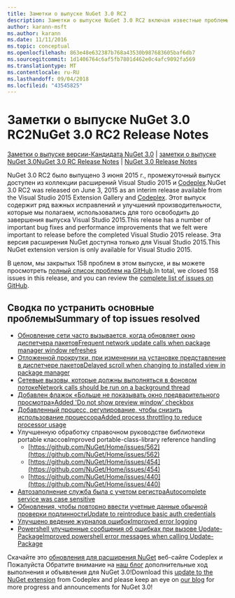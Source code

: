 ```yaml
---
title: Заметки о выпуске NuGet 3.0 RC2
description: Заметки о выпуске NuGet 3.0 RC2 включая известные проблемы, исправления ошибок, добавленные функции и запросы на изменение структуры.
author: karann-msft
ms.author: karann
ms.date: 11/11/2016
ms.topic: conceptual
ms.openlocfilehash: 863e48e632387b768a43530b987683605baf6db7
ms.sourcegitcommit: 1d1406764c6af5fb7801d462e0c4afc9092fa569
ms.translationtype: MT
ms.contentlocale: ru-RU
ms.lasthandoff: 09/04/2018
ms.locfileid: "43545825"
---
```

# <a name="nuget-30-rc2-release-notes"></a><span data-ttu-id="7021b-103">Заметки о выпуске NuGet 3.0 RC2</span><span class="sxs-lookup"><span data-stu-id="7021b-103">NuGet 3.0 RC2 Release Notes</span></span>

<span data-ttu-id="7021b-104">[Заметки о выпуске версии-Кандидата NuGet 3.0](../release-notes/nuget-3.0-RC.md) | [заметки о выпуске NuGet 3.0](../release-notes/nuget-3.0.0.md)</span><span class="sxs-lookup"><span data-stu-id="7021b-104">[NuGet 3.0 RC Release Notes](../release-notes/nuget-3.0-RC.md) | [NuGet 3.0 Release Notes](../release-notes/nuget-3.0.0.md)</span></span>

<span data-ttu-id="7021b-105">NuGet 3.0 RC2 было выпущено 3 июня 2015 г., промежуточный выпуск доступен из коллекции расширений Visual Studio 2015 и [Codeplex](https://nuget.codeplex.com/releases/view/615507).</span><span class="sxs-lookup"><span data-stu-id="7021b-105">NuGet 3.0 RC2 was released on June 3, 2015 as an interim release available from the Visual Studio 2015 Extension Gallery and [Codeplex](https://nuget.codeplex.com/releases/view/615507).</span></span> <span data-ttu-id="7021b-106">Этот выпуск содержит ряд важных исправлений и улучшений производительности, которые мы полагаем, использовались для того освободить до завершения выпуска Visual Studio 2015.</span><span class="sxs-lookup"><span data-stu-id="7021b-106">This release has a number of important bug fixes and performance improvements that we felt were important to release before the completed Visual Studio 2015 release.</span></span> <span data-ttu-id="7021b-107">Эта версия расширения NuGet доступна только для Visual Studio 2015.</span><span class="sxs-lookup"><span data-stu-id="7021b-107">This NuGet extension version is only available for Visual Studio 2015.</span></span>

<span data-ttu-id="7021b-108">В целом, мы закрытых 158 проблем в этом выпуске, и вы можете просмотреть [полный список проблем на GitHub](https://github.com/NuGet/Home/issues?utf8=%E2%9C%93&q=is%3Aclosed+milestone%3A3.0.0-RTM+sort%3Aupdated-asc+updated%3A%3C%3D2015-06-01).</span><span class="sxs-lookup"><span data-stu-id="7021b-108">In total, we closed 158 issues in this release, and you can review the [complete list of issues on GitHub](https://github.com/NuGet/Home/issues?utf8=%E2%9C%93&q=is%3Aclosed+milestone%3A3.0.0-RTM+sort%3Aupdated-asc+updated%3A%3C%3D2015-06-01).</span></span>

## <a name="summary-of-top-issues-resolved"></a><span data-ttu-id="7021b-109">Сводка по устранить основные проблемы</span><span class="sxs-lookup"><span data-stu-id="7021b-109">Summary of top issues resolved</span></span>

* [<span data-ttu-id="7021b-110">Обновление сети часто вызывается, когда обновляет окно диспетчера пакетов</span><span class="sxs-lookup"><span data-stu-id="7021b-110">Frequent network update calls when package manager window refreshes</span></span>](https://github.com/NuGet/Home/issues/515)
* [<span data-ttu-id="7021b-111">Отложенной прокрутки, при изменении на установке представление в диспетчере пакетов</span><span class="sxs-lookup"><span data-stu-id="7021b-111">Delayed scroll when changing to installed view in package manager</span></span>](https://github.com/NuGet/Home/issues/519)
* [<span data-ttu-id="7021b-112">Сетевые вызовы, которые должны выполняться в фоновом потоке</span><span class="sxs-lookup"><span data-stu-id="7021b-112">Network calls should be run on a background thread</span></span>](https://github.com/NuGet/Home/issues/516)
* [<span data-ttu-id="7021b-113">Добавлен флажок «Больше не показывать окно предварительного просмотра»</span><span class="sxs-lookup"><span data-stu-id="7021b-113">Added 'Do not show preview window' checkbox</span></span>](https://github.com/NuGet/Home/issues/566)
* [<span data-ttu-id="7021b-114">Добавленный процесс, регулирование, чтобы снизить использование процессора</span><span class="sxs-lookup"><span data-stu-id="7021b-114">Added process throttling to reduce processor usage</span></span>](https://github.com/NuGet/Home/issues/356)
* <span data-ttu-id="7021b-115">Улучшенную обработку справочном руководстве библиотеки portable классов</span><span class="sxs-lookup"><span data-stu-id="7021b-115">Improved portable-class-library reference handling</span></span>
    * [https://github.com/NuGet/Home/issues/562](https://github.com/NuGet/Home/issues/562)
    * [https://github.com/NuGet/Home/issues/454](https://github.com/NuGet/Home/issues/454)
    * [https://github.com/NuGet/Home/issues/440](https://github.com/NuGet/Home/issues/440)
* [<span data-ttu-id="7021b-116">Автозаполнение служба была с учетом регистра</span><span class="sxs-lookup"><span data-stu-id="7021b-116">Autocomplete service was case sensitive</span></span>](https://github.com/NuGet/Home/issues/198)
* [<span data-ttu-id="7021b-117">Обновления, чтобы повторно ввести учетные данные обычной проверки подлинности</span><span class="sxs-lookup"><span data-stu-id="7021b-117">Update to reintroduce basic auth credentials</span></span>](https://github.com/NuGet/Home/issues/456)
* [<span data-ttu-id="7021b-118">Улучшено ведение журналов ошибок</span><span class="sxs-lookup"><span data-stu-id="7021b-118">Improved error logging</span></span>](https://github.com/NuGet/Home/issues/407)
* [<span data-ttu-id="7021b-119">Powershell улучшенные сообщения об ошибках при вызове Update-Package</span><span class="sxs-lookup"><span data-stu-id="7021b-119">Improved powershell error messages when calling Update-Package</span></span>](https://github.com/NuGet/Home/issues/5)

<span data-ttu-id="7021b-120">Скачайте это [обновления для расширения NuGet](https://nuget.codeplex.com/releases/view/615507) веб-сайте Codeplex и Пожалуйста Обратите внимание на [наш блог](http://blog.nuget.org) дополнительные ход выполнения и объявления для NuGet 3.0!</span><span class="sxs-lookup"><span data-stu-id="7021b-120">Download this [update to the NuGet extension](https://nuget.codeplex.com/releases/view/615507) from Codeplex and please keep an eye on [our blog](http://blog.nuget.org) for more progress and announcements for NuGet 3.0!</span></span>